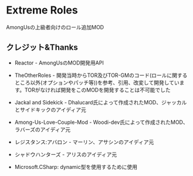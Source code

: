 # Extreme Roles
AmongUsの上級者向けのロール追加MOD

## クレジット&Thanks
- Reactor - AmongUsのMOD開発用API
- TheOtherRoles - 開発当時からTOR及びTOR-GMのコード(ロールに関するところ以外(オプションやパッチ等))を参考、引用、改変して開発しています。TORがなければ開発をこのMODを開発することは不可能でした
- Jackal and Sidekick - Dhalucard氏によって作成されたMOD、ジャッカルとサイドキックのアイディア元
- Among-Us-Love-Couple-Mod - Woodi-dev氏によって作成されたMOD、ラバーズのアイディア元

- レジスタンス:アバロン - マーリン、アサシンのアイディア元
- シャドウハンターズ - アリスのアイディア元

- Microsoft.CSharp: dynamic型を使用するために使用
